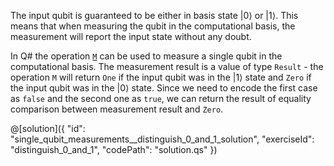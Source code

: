 The input qubit is guaranteed to be either in basis state $|0\rangle$ or $|1\rangle$. This means that when measuring the qubit in the computational basis, the measurement will report the input state without any doubt.

In Q# the operation [`M`](https://docs.microsoft.com/qsharp/api/qsharp/microsoft.quantum.intrinsic.m) can be used to measure a single qubit in the computational basis. The measurement result is a value of type `Result` - the operation `M` will return `One` if the input qubit was in the $|1\rangle$ state and `Zero` if the input qubit was in the $|0\rangle$ state. Since we need to encode the first case as `false` and the second one as `true`, we can return the result of equality comparison between measurement result and `Zero`.

@[solution]({
"id": "single_qubit_measurements__distinguish_0_and_1_solution",
"exerciseId": "distinguish_0_and_1",
"codePath": "solution.qs"
})
